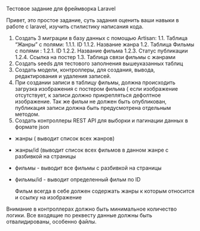 Тестовое задание для фреймворка Laravel

Привет, это простое задание, суть задания оценить ваши навыки в работе с laravel, изучить стилистику написания кода.

1.	Создать 3 миграции в базу данных с помощью Artisan:
1.1.	Таблица “Жанры” с полями:
1.1.1.	ID
1.1.2.	Название жанра
1.2.	Таблица Фильмы с полями :
1.2.1.	ID
1.2.2.	Название фильма
1.2.3.	Статус публикации 
1.2.4.	Ссылка на постер
1.3.	Таблица связи фильмы с жанрами
2.	Создать seeds для тестового заполнения вышеуказанных таблиц
3.	Создать модели, контроллеры, для создания, вывода, редактирования и удаления записей.
4.	При создании записи в таблицу фильмы, должна происходить загрузка изображения с постером фильма 
( если изображение отсутствует, к записи должно прикрепляться дефолтное изображение. 
Так же фильм не должен быть опубликован, публикация записи должна быть предусмотрена отдельным методом.
5.	Создать контроллеры REST API для выборки и пагинации данных в формате json
-	жанры ( выводит список всех жанров)
-	жанры/id (выводит список всех фильмов в данном жанре с разбивкой на страницы
-	фильмы - выводит все фильмы с разбивкой на страницы
-	фильмы/id - выводит определенный фильм по ID

	Фильм всегда в себе должен содержать жанры к которым относится и ссылку на изображение

Внимание в контроллерах должно быть минимальное количество логики. 
Все входящие по реквесту данные должны быть отвалидированы, особенно файлы.

